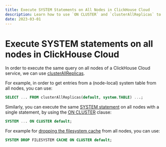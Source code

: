 ```yaml
---
title: Execute SYSTEM Statements on All Nodes in ClickHouse Cloud
description: Learn how to use `ON CLUSTER` and `clusterAllReplicas` to execute SYSTEM statements and queries across all nodes in a ClickHouse Cloud service.
date: 2023-03-01
---
```


# Execute SYSTEM statements on all nodes in ClickHouse Cloud

In order to execute the same query on all nodes of a ClickHouse Cloud service, we can use [clusterAllReplicas](https://clickhouse.com/docs/en/sql-reference/table-functions/cluster/).

<!-- truncate -->

For example, in order to get entries from a (node-local) system table from all nodes, you can use:
```sql
SELECT ... FROM clusterAllReplicas(default, system.TABLE) ...;
```

Similarly, you can execute the same [SYSTEM statement](https://clickhouse.com/docs/en/sql-reference/statements/system/) on all nodes with a single statement, by using the [ON CLUSTER](https://clickhouse.com/docs/en/sql-reference/distributed-ddl/) clause:
```sql
SYSTEM ... ON CLUSTER default;
```

For example for [dropping the filesystem cache](https://clickhouse.com/docs/en/sql-reference/statements/system/#drop-filesystem-cache) from all nodes, you can use:
```sql
SYSTEM DROP FILESYSTEM CACHE ON CLUSTER default;
```
